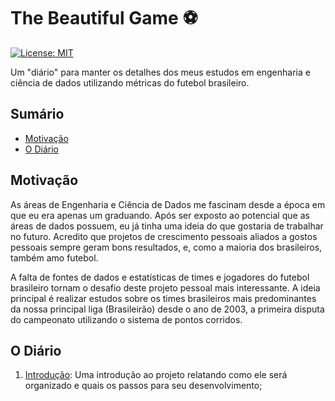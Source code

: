 The Beautiful Game :soccer:
===========================

[![License: MIT](https://img.shields.io/badge/License-MIT-yellow.svg)](https://opensource.org/licenses/MIT)

Um "diário" para manter os detalhes dos meus estudos em engenharia e ciência de dados utilizando métricas do futebol brasileiro.

## Sumário

* [Motivação](#markdown-header-motivacao)
* [O Diário](#markdown-header-o-diario)

## Motivação

As áreas de Engenharia e Ciência de Dados me fascinam desde a época em que eu era apenas um graduando. Após ser exposto ao potencial que as áreas de dados possuem, eu já tinha uma ideia do que gostaria de trabalhar no futuro. Acredito que projetos de crescimento pessoais aliados a gostos pessoais sempre geram bons resultados, e, como a maioria dos brasileiros, também amo futebol.

A falta de fontes de dados e estatísticas de times e jogadores do futebol brasileiro tornam o desafio deste projeto pessoal mais interessante. A ideia principal é realizar estudos sobre os times brasileiros mais predominantes da nossa principal liga (Brasileirão) desde o ano de 2003, a primeira disputa do campeonato utilizando o sistema de pontos corridos.

## O Diário

1. [Introdução](./diary/01-Introduction.pt-br.ipynb): Uma introdução ao projeto relatando como ele será organizado e quais os passos para seu desenvolvimento;
